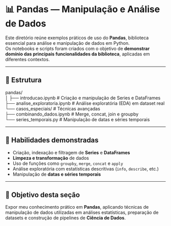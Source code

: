 

# 📊 Pandas — Manipulação e Análise de Dados

Este diretório reúne exemplos práticos de uso do **Pandas**, biblioteca essencial para análise e manipulação de dados em Python.  
Os notebooks e scripts foram criados com o objetivo de **demonstrar domínio das principais funcionalidades da biblioteca**, aplicadas em diferentes contextos.

---

## 📂 Estrutura

pandas/  
│
├── introducao.ipynb # Criação e manipulação de Series e DataFrames  
├── analise_exploratoria.ipynb # Análise exploratória (EDA) em dataset real  
└── casos_especiais/ # Técnicas avançadas  
    ├── combinando_dados.ipynb # Merge, concat, join e groupby  
    └── series_temporais.py # Manipulação de datas e séries temporais  

---

## 🔑 Habilidades demonstradas

- Criação, indexação e filtragem de **Series** e **DataFrames**  
- **Limpeza e transformação** de dados  
- Uso de funções como `groupby`, `merge`, `concat` e `apply`  
- Análise exploratória com estatísticas descritivas (`info`, `describe`, etc.)  
- Manipulação de **datas e séries temporais**  

---

## 🎯 Objetivo desta seção

Expor meu conhecimento prático em **Pandas**, aplicando técnicas de manipulação de dados utilizadas em análises estatísticas, preparação de datasets e construção de pipelines de **Ciência de Dados**.
